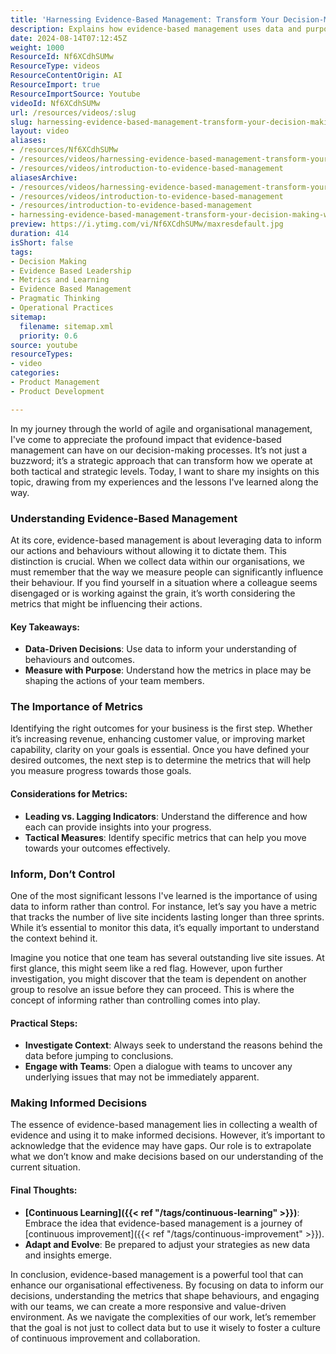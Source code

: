 ```yaml
---
title: 'Harnessing Evidence-Based Management: Transform Your Decision-Making with Data-Driven Insights'
description: Explains how evidence-based management uses data and purposeful metrics to inform, not control, organisational decisions, fostering continuous improvement and collaboration.
date: 2024-08-14T07:12:45Z
weight: 1000
ResourceId: Nf6XCdhSUMw
ResourceType: videos
ResourceContentOrigin: AI
ResourceImport: true
ResourceImportSource: Youtube
videoId: Nf6XCdhSUMw
url: /resources/videos/:slug
slug: harnessing-evidence-based-management-transform-your-decision-making-with-data-driven-insights
layout: video
aliases:
- /resources/Nf6XCdhSUMw
- /resources/videos/harnessing-evidence-based-management-transform-your-decision-making-with-data-driven-insights
- /resources/videos/introduction-to-evidence-based-management
aliasesArchive:
- /resources/videos/harnessing-evidence-based-management-transform-your-decision-making-with-data-driven-insights
- /resources/videos/introduction-to-evidence-based-management
- /resources/introduction-to-evidence-based-management
- harnessing-evidence-based-management-transform-your-decision-making-with-data-driven-insights
preview: https://i.ytimg.com/vi/Nf6XCdhSUMw/maxresdefault.jpg
duration: 414
isShort: false
tags:
- Decision Making
- Evidence Based Leadership
- Metrics and Learning
- Evidence Based Management
- Pragmatic Thinking
- Operational Practices
sitemap:
  filename: sitemap.xml
  priority: 0.6
source: youtube
resourceTypes:
- video
categories:
- Product Management
- Product Development

---
```

In my journey through the world of agile and organisational management, I've come to appreciate the profound impact that evidence-based management can have on our decision-making processes. It’s not just a buzzword; it’s a strategic approach that can transform how we operate at both tactical and strategic levels. Today, I want to share my insights on this topic, drawing from my experiences and the lessons I've learned along the way.

### Understanding Evidence-Based Management

At its core, evidence-based management is about leveraging data to inform our actions and behaviours without allowing it to dictate them. This distinction is crucial. When we collect data within our organisations, we must remember that the way we measure people can significantly influence their behaviour. If you find yourself in a situation where a colleague seems disengaged or is working against the grain, it’s worth considering the metrics that might be influencing their actions.

#### Key Takeaways:

- **Data-Driven Decisions**: Use data to inform your understanding of behaviours and outcomes.
- **Measure with Purpose**: Understand how the metrics in place may be shaping the actions of your team members.

### The Importance of Metrics

Identifying the right outcomes for your business is the first step. Whether it’s increasing revenue, enhancing customer value, or improving market capability, clarity on your goals is essential. Once you have defined your desired outcomes, the next step is to determine the metrics that will help you measure progress towards those goals.

#### Considerations for Metrics:

- **Leading vs. Lagging Indicators**: Understand the difference and how each can provide insights into your progress.
- **Tactical Measures**: Identify specific metrics that can help you move towards your outcomes effectively.

### Inform, Don’t Control

One of the most significant lessons I've learned is the importance of using data to inform rather than control. For instance, let’s say you have a metric that tracks the number of live site incidents lasting longer than three sprints. While it’s essential to monitor this data, it’s equally important to understand the context behind it.

Imagine you notice that one team has several outstanding live site issues. At first glance, this might seem like a red flag. However, upon further investigation, you might discover that the team is dependent on another group to resolve an issue before they can proceed. This is where the concept of informing rather than controlling comes into play. 

#### Practical Steps:

- **Investigate Context**: Always seek to understand the reasons behind the data before jumping to conclusions.
- **Engage with Teams**: Open a dialogue with teams to uncover any underlying issues that may not be immediately apparent.

### Making Informed Decisions

The essence of evidence-based management lies in collecting a wealth of evidence and using it to make informed decisions. However, it’s important to acknowledge that the evidence may have gaps. Our role is to extrapolate what we don’t know and make decisions based on our understanding of the current situation.

#### Final Thoughts:

- **[Continuous Learning]({{< ref "/tags/continuous-learning" >}})**: Embrace the idea that evidence-based management is a journey of [continuous improvement]({{< ref "/tags/continuous-improvement" >}}).
- **Adapt and Evolve**: Be prepared to adjust your strategies as new data and insights emerge.

In conclusion, evidence-based management is a powerful tool that can enhance our organisational effectiveness. By focusing on data to inform our decisions, understanding the metrics that shape behaviours, and engaging with our teams, we can create a more responsive and value-driven environment. As we navigate the complexities of our work, let’s remember that the goal is not just to collect data but to use it wisely to foster a culture of continuous improvement and collaboration.
